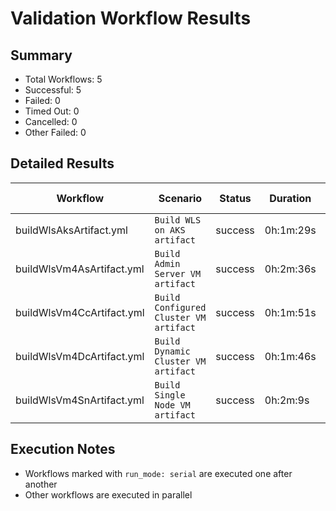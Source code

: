 # Validation Workflow Results

## Summary
- Total Workflows: 5
- Successful: 5
- Failed: 0
- Timed Out: 0
- Cancelled: 0
- Other Failed: 0

## Detailed Results

| Workflow | Scenario | Status | Duration | Run URL |
|----------|----------|---------|-----------|----------|
| buildWlsAksArtifact.yml | `Build WLS on AKS artifact` | success | 0h:1m:29s | [View Run](https://github.com/oracle/weblogic-azure/actions/runs/18796918593) |
| buildWlsVm4AsArtifact.yml | `Build Admin Server VM artifact` | success | 0h:2m:36s | [View Run](https://github.com/oracle/weblogic-azure/actions/runs/18796919823) |
| buildWlsVm4CcArtifact.yml | `Build Configured Cluster VM artifact` | success | 0h:1m:51s | [View Run](https://github.com/oracle/weblogic-azure/actions/runs/18796921009) |
| buildWlsVm4DcArtifact.yml | `Build Dynamic Cluster VM artifact` | success | 0h:1m:46s | [View Run](https://github.com/oracle/weblogic-azure/actions/runs/18796922125) |
| buildWlsVm4SnArtifact.yml | `Build Single Node VM artifact` | success | 0h:2m:9s | [View Run](https://github.com/oracle/weblogic-azure/actions/runs/18796923195) |


## Execution Notes
- Workflows marked with `run_mode: serial` are executed one after another
- Other workflows are executed in parallel
